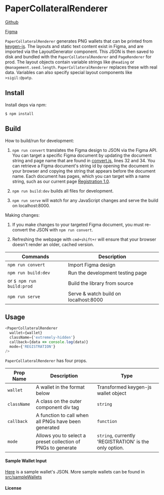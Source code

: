 # PaperCollateralRenderer

[Github](https://github.com/urbit/PaperCollateralRenderer)

[Figma](https://www.figma.com/file/a4u6jBsdTgiXcrDGW61q5ngY/Tlon-Paper-Wallet-v1.2?node-id=574%3A0)

`PaperCollateralRenderer` generates PNG wallets that can be printed from [keygen-js](https://github.com/urbit/keygen-js). The layouts and static text content exist in Figma, and are imported via the LayoutGenerator component. This JSON is then saved to disk and bundled with the `PaperCollateralRenderer` and `PageRenderer` for prod. The layout objects contain variable strings like `@heading` or ``` @management.seed.length ```. `PaperCollateralRenderer` replaces these with real data. Variables can also specify special layout components like `>sigil:@patp`.

## Install

Install deps via npm:

```
$ npm install
```

## Build

How to build/run for development:

1. `npm run convert` translates the Figma design to JSON via the Figma API. You can target a specific Figma document by updating the document string and page name that are found in [convert.js](https://github.com/urbit/PaperCollateralRenderer/blob/c51c80e0e5895142b41ef06d2d48de1357f328f6/convert.js#L32), lines 32 and 34.  You can retrieve a Figma document's string id by opening the document in your browser and copying the string that appears before the document name.  Each document has pages, which you can target with a name string, such as our current page [Registration 1.0](https://www.figma.com/file/a4u6jBsdTgiXcrDGW61q5ngY/Tlon-Paper-Wallet-v1.2?node-id=574%3A0).

2. `npm run build:dev` builds all files for development.

3. `npm run serve` will watch for any JavaScript changes and serve the build on localhost:8000.

Making changes:

1. If you make changes to your targeted Figma document, you must re-convert the JSON with `npm run convert`.

2. Refreshing the webpage with `cmd+shift+r` will ensure that your browser doesn't render an older, cached version.

| Commands                 | Description                                   |
| -------------------------| --------------------------------------------- |
|`npm run convert`         | Import Figma design                           |
|`npm run build:dev`       | Run the development testing page              |
| or `$ npm run build:prod`| Build the library from source                 |
|`npm run serve`           | Serve & watch build on localhost:8000         |  

## Usage

```js
<PaperCollateralRenderer
  wallet={wallet}
  className={'extremely-hidden'}
  callback={data => console.log(data)}
  mode={'REGISTRATION'}
/>
```

`PaperCollateralRenderer` has four props.

|Prop Name              | Description                                  | Type
| -------------------- | --------------------------------------------- | -----
| `wallet`   | A wallet in the format below                             | Transformed keygen-js wallet object
| `className`| A class on the outer component div tag                     | `string`
| `callback` | A function to call when all PNGs have been generated | `function`
| `mode`     | Allows you to select a preset collection of PNGs to generate   | `string`, currently 'REGISTRATION' is the only option.


#### Sample Wallet Input
[Here](https://github.com/urbit/PaperCollateralRenderer/tree/fixes/docs/sample-wallet.json) is a sample wallet's JSON.  More sample wallets can be found in [src/sampleWallets](https://github.com/urbit/PaperCollateralRenderer/tree/master/src/sampleWallets)


#### License
